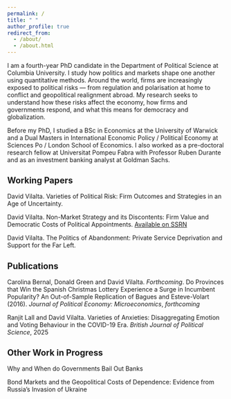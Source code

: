 ```yaml
---
permalink: /
title: " "
author_profile: true
redirect_from: 
  - /about/
  - /about.html
---
```


<style>
html { font-size: 15px; }        /* default is 16px */
h1 { font-size: 1.6rem; }
h2 { font-size: 1.3rem; }
</style>

I am a fourth-year PhD candidate in the Department of Political Science at Columbia University. I study how politics and markets shape one another using quantitative methods. Around the world, firms are increasingly exposed to political risks — from regulation and polarisation at home to conflict and geopolitical realignment abroad. My research seeks to understand how these risks affect the economy, how firms and governments respond, and what this means for democracy and globalization.

Before my PhD, I studied a BSc in Economics at the University of Warwick and a Dual Masters in International Economic Policy / Political Economy at Sciences Po / London School of Economics. I also worked as a pre-doctoral research fellow at Universitat Pompeu Fabra with Professor Ruben Durante and as an investment banking analyst at Goldman Sachs.

## Working Papers

David Vilalta. Varieties of Political Risk: Firm Outcomes and Strategies in an Age of Uncertainty.

David Vilalta. Non-Market Strategy and its Discontents: Firm Value and Democratic Costs of Political Appointments. <a href="https://papers.ssrn.com/sol3/papers.cfm?abstract_id=5540800" target="_blank" rel="noopener">Available on SSRN</a>

David Vilalta. The Politics of Abandonment: Private Service Deprivation and Support for the Far Left.

## Publications

Carolina Bernal, Donald Green and David Vilalta. _Forthcoming_. Do Provinces that Win the Spanish Christmas Lottery Experience a Surge in Incumbent Popularity? An Out-of-Sample Replication of Bagues and Esteve-Volart (2016). _Journal of Political Economy: Microeconomics_, _forthcoming_

Ranjit Lall and David Vilalta. Varieties of Anxieties: Disaggregating Emotion and Voting Behaviour in the COVID-19 Era. _British Journal of Political Science_, 2025

## Other Work in Progress

Why and When do Governments Bail Out Banks

Bond Markets and the Geopolitical Costs of Dependence: Evidence from Russia’s Invasion of Ukraine


